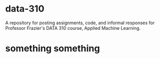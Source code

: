 # data-310
A repository for posting assignments, code, and informal responses for Professor Frazier's DATA 310 course, Applied Machine Learning.

# something something